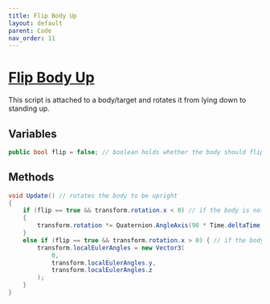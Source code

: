 ```yaml
---
title: Flip Body Up
layout: default
parent: Code
nav_order: 11
---
```


# [Flip Body Up](https://github.com/joshberger5/Temptare/blob/second/Assets/FlipBodyUp.cs)
This script is attached to a body/target and rotates it from lying down to standing up.

## Variables
```csharp
public bool flip = false; // boolean holds whether the body should flip
```

## Methods
```csharp
void Update() // rotates the body to be upright
{   
    if (flip == true && transform.rotation.x < 0) // if the body is not upright, rotate it positively over the y-axis
    {
        transform.rotation *= Quaternion.AngleAxis(90 * Time.deltaTime, Vector3.right);
    }
    else if (flip == true && transform.rotation.x > 0) { // if the body went past being upright, set the rotation to be 0 over the y-axis
        transform.localEulerAngles = new Vector3(
            0,
            transform.localEulerAngles.y,
            transform.localEulerAngles.z
        );
    }
}
```

